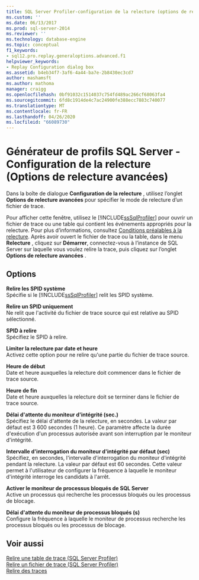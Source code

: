 ```yaml
---
title: SQL Server Profiler-configuration de la relecture (options de relecture avancées) | Microsoft Docs
ms.custom: ''
ms.date: 06/13/2017
ms.prod: sql-server-2014
ms.reviewer: ''
ms.technology: database-engine
ms.topic: conceptual
f1_keywords:
- sql12.pro.replay.generaloptions.advanced.f1
helpviewer_keywords:
- Replay Configuration dialog box
ms.assetid: b4eb34f7-3af6-4a44-ba7e-2b8430ec3cd7
author: mashamsft
ms.author: mathoma
manager: craigg
ms.openlocfilehash: 0bf91032c1514037c754fd489ac266cf68063fa4
ms.sourcegitcommit: 6fd8c1914de4c7ac24900fe388ecc7883c740077
ms.translationtype: MT
ms.contentlocale: fr-FR
ms.lasthandoff: 04/26/2020
ms.locfileid: "66089730"
---
```

# <a name="sql-server-profiler---replay-configuration-advanced-replay-options"></a>Générateur de profils SQL Server - Configuration de la relecture (Options de relecture avancées)
  Dans la boîte de dialogue **Configuration de la relecture** , utilisez l’onglet **Options de relecture avancées** pour spécifier le mode de relecture d’un fichier de trace.  
  
 Pour afficher cette fenêtre, utilisez le [!INCLUDE[ssSqlProfiler](../includes/sssqlprofiler-md.md)] pour ouvrir un fichier de trace ou une table qui contient les événements appropriés pour la relecture. Pour plus d’informations, consultez [Conditions préalables à la relecture](../tools/sql-server-profiler/replay-requirements.md). Après avoir ouvert le fichier de trace ou la table, dans le menu **Relecture** , cliquez sur **Démarrer**, connectez-vous à l’instance de SQL Server sur laquelle vous voulez relire la trace, puis cliquez sur l’onglet **Options de relecture avancées** .  
  
## <a name="options"></a>Options  
 **Relire les SPID système**  
 Spécifie si le [!INCLUDE[ssSqlProfiler](../includes/sssqlprofiler-md.md)] relit les SPID système.  
  
 **Relire un SPID uniquement**  
 Ne relit que l'activité du fichier de trace source qui est relative au SPID sélectionné.  
  
 **SPID à relire**  
 Spécifiez le SPID à relire.  
  
 **Limiter la relecture par date et heure**  
 Activez cette option pour ne relire qu'une partie du fichier de trace source.  
  
 **Heure de début**  
 Date et heure auxquelles la relecture doit commencer dans le fichier de trace source.  
  
 **Heure de fin**  
 Date et heure auxquelles la relecture doit se terminer dans le fichier de trace source.  
  
 **Délai d'attente du moniteur d'intégrité (sec.)**  
 Spécifiez le délai d'attente de la relecture, en secondes. La valeur par défaut est 3 600 secondes (1 heure). Ce paramètre affecte la durée d'exécution d'un processus autorisée avant son interruption par le moniteur d'intégrité.  
  
 **Intervalle d'interrogation du moniteur d'intégrité par défaut (sec)**  
 Spécifiez, en secondes, l'intervalle d'interrogation du moniteur d'intégrité pendant la relecture. La valeur par défaut est 60 secondes. Cette valeur permet à l'utilisateur de configurer la fréquence à laquelle le moniteur d'intégrité interroge les candidats à l'arrêt.  
  
 **Activer le moniteur de processus bloqués de SQL Server**  
 Active un processus qui recherche les processus bloqués ou les processus de blocage.  
  
 **Délai d'attente du moniteur de processus bloqués (s)**  
 Configure la fréquence à laquelle le moniteur de processus recherche les processus bloqués ou les processus de blocage.  
  
## <a name="see-also"></a>Voir aussi  
 [Relire une table de trace &#40;SQL Server Profiler&#41;](../tools/sql-server-profiler/replay-a-trace-table-sql-server-profiler.md)   
 [Relire un fichier de trace &#40;SQL Server Profiler&#41;](../tools/sql-server-profiler/replay-a-trace-file-sql-server-profiler.md)   
 [Relire des traces](../tools/sql-server-profiler/replay-traces.md)  
  
  
